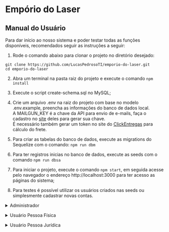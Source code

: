 # Empório do Laser

## Manual do Usuário

Para dar início ao nosso sistema e poder testar todas as funções disponíveis, recomendados seguir as instruções a seguir:

1. Rode o comando abaixo para clonar o projeto no diretório desejado:

```
git clone https://github.com/LucasPedrosoTI/emporio-do-laser.git
cd emporio-do-laser
```

2. Abra um terminal na pasta raiz do projeto e execute o comando
   `npm install`

3. Execute o script create-schema.sql no MySQL;

4. Crie um arquivo .env na raiz do projeto com base no modelo .env.example, preencha as informações do banco de dados local.</br>
   A MAILGUN_KEY é a chave da API para envio de e-mails, faça o cadastro no [site](https://www.mailgun.com/) deles para gerar sua chave. </br>
   É necessário também gerar um token no site do [ClickEntregas](https://borzodelivery.com/br) para cálculo do frete.

5. Para criar as tabelas do banco de dados, execute as migrations do Sequelize com o comando:
   `npm run dbm`
6. Para ter registros inicias no banco de dados, execute as seeds com o comando `npm run dbsa`
7. Para iniciar o projeto, execute o comando `npm start`, em seguida acesse pelo navegador o endereço http://localhost:3000 para ter acesso as páginas do sistema;
8. Para testes é possível utilizar os usuários criados nas seeds ou simplesmente cadastrar novas contas.
<p> 
<details>
<summary>Administrador</summary>
<br>
E-mail: admin@mail.com<br>
Senha: 123456
</details>
</p>

<p>
<details>
<summary>Usuário Pessoa Física</summary>
<br>
E-mail: user@mail.com <br>
Senha: 123456 
</details>
</p>

<p>
<details>
<summary>Usuário Pessoa Jurídica</summary>
<br>
E-mail: pj@mail.com <br>
Senha: 123456 
</details> 
</p>
